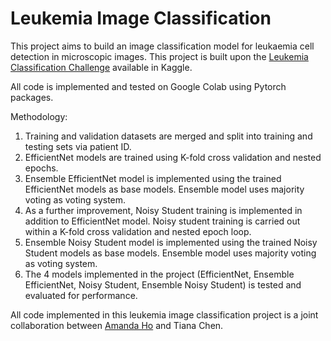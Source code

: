 # Leukemia Image Classification

This project aims to build an image classification model for leukaemia cell detection in microscopic images. This project is built upon the [Leukemia Classification Challenge](https://www.kaggle.com/andrewmvd/leukemia-classification) available in Kaggle.

All code is implemented and tested on Google Colab using Pytorch packages.

Methodology:
1. Training and validation datasets are merged and split into training and testing sets via patient ID.
2. EfficientNet models are trained using K-fold cross validation and nested epochs.
3. Ensemble EfficientNet model is implemented using the trained EfficientNet models as base models. Ensemble model uses majority voting as voting system.
4. As a further improvement, Noisy Student training is implemented in addition to EfficientNet model. Noisy student training is carried out within a K-fold cross validation and nested epoch loop.
5. Ensemble Noisy Student model is implemented using the trained Noisy Student models as base models. Ensemble model uses majority voting as voting system.
6. The 4 models implemented in the project (EfficientNet, Ensemble EfficientNet, Noisy Student, Ensemble Noisy Student) is tested and evaluated for performance.

All code implemented in this leukemia image classification project is a joint collaboration between [Amanda Ho](https://github.com/Amandahsr) and Tiana Chen. 

